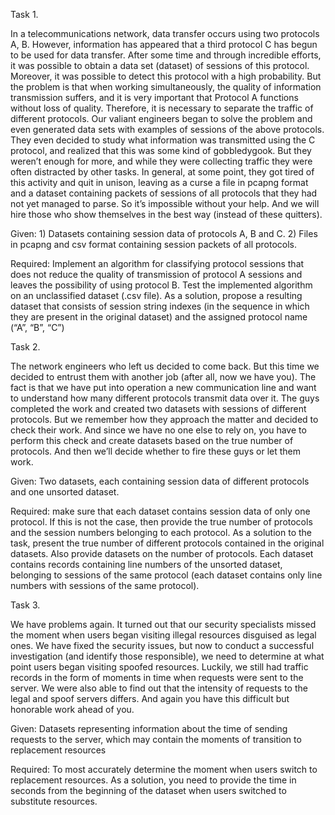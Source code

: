 Task 1.

In a telecommunications network, data transfer occurs using two protocols A, B. However, information has appeared that a third protocol C has begun to be used for data transfer.
After some time and through incredible efforts, it was possible to obtain a data set (dataset) of sessions of this protocol. Moreover, it was possible to detect this protocol with a high probability.
But the problem is that when working simultaneously, the quality of information transmission suffers, and it is very important that Protocol A functions without loss of quality.
Therefore, it is necessary to separate the traffic of different protocols. Our valiant engineers began to solve the problem and even generated data sets with examples of sessions of the above protocols.
They even decided to study what information was transmitted using the C protocol, and realized that this was some kind of gobbledygook.
But they weren’t enough for more, and while they were collecting traffic they were often distracted by other tasks. In general, at some point, they got tired of this activity and quit in unison,
leaving as a curse a file in pcapng format and a dataset containing packets of sessions of all protocols that they had not yet managed to parse. So it’s impossible without your help. 
And we will hire those who show themselves in the best way (instead of these quitters).

Given: 1) Datasets containing session data of protocols A, B and C.
       2) Files in pcapng and csv format containing session packets of all protocols.
       
Required: Implement an algorithm for classifying protocol sessions that does not reduce the quality of transmission of protocol A sessions and leaves the possibility of using protocol B.
Test the implemented algorithm on an unclassified dataset (.csv file). As a solution, propose a resulting dataset that consists of session string indexes (in the sequence in which they are present in the original dataset)
and the assigned protocol name (“A”, “B”, “C”)


Task 2.

The network engineers who left us decided to come back. But this time we decided to entrust them with another job (after all, now we have you).
The fact is that we have put into operation a new communication line and want to understand how many different protocols transmit data over it.
The guys completed the work and created two datasets with sessions of different protocols. But we remember how they approach the matter and decided to check their work.
And since we have no one else to rely on, you have to perform this check and create datasets based on the true number of protocols. And then we’ll decide whether to fire these guys or let them work.

Given: Two datasets, each containing session data of different protocols and one unsorted dataset.

Required: make sure that each dataset contains session data of only one protocol. If this is not the case, then provide the true number of protocols and the session numbers belonging to each protocol.
As a solution to the task, present the true number of different protocols contained in the original datasets. Also provide datasets on the number of protocols.
Each dataset contains records containing line numbers of the unsorted dataset, belonging to sessions of the same protocol (each dataset contains only line numbers with sessions of the same protocol).


Task 3.

We have problems again. It turned out that our security specialists missed the moment when users began visiting illegal resources disguised as legal ones. 
We have fixed the security issues, but now to conduct a successful investigation (and identify those responsible), we need to determine at what point users began visiting spoofed resources. 
Luckily, we still had traffic records in the form of moments in time when requests were sent to the server. We were also able to find out that the intensity of requests to the legal and spoof servers differs. 
And again you have this difficult but honorable work ahead of you.

Given: Datasets representing information about the time of sending requests to the server, which may contain the moments of transition to replacement resources

Required: To most accurately determine the moment when users switch to replacement resources. As a solution, you need to provide the time in seconds from the beginning of the dataset when users switched to substitute resources.
